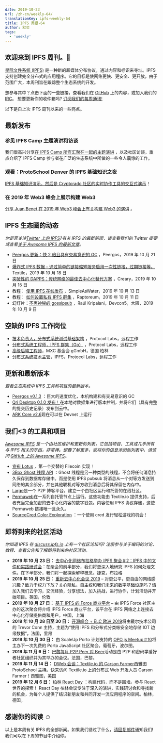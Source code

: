 ```yaml
---
date: 2019-10-23
url: /zh-cn/weekly-64/
translationKey: ipfs-weekly-64
title: IPFS 周报-64
author: 默奕
tags:
  - 'weekly'
---
```


## 欢迎来到 IPFS 周刊。👋

[星际文件系统 (IPFS)](https://ipfs.io/) 是一种新的超媒体分布协议，通过内容和标识来寻址。IPFS 支持创建完全分布式的应用程序。它的目标是使网络更快、更安全、更开放。由于范围广大，本周刊旨在跟踪整个生态系统的开发。

想参与其中？点击下面的一些链接，查看我们在 [GitHub](https://github.com/ipfs) 上的内容，或加入我们的 [IRC](https://riot.im/app/#/room/#ipfs:matrix.org)。
想要更新你的收件箱吗? [订阅我们的每周通讯!](http://eepurl.com/gL2Pi5)

以下是自上次 IPFS 周刊以来的一些亮点。

## 最新发布

### 参见 IPFS Camp 主题演讲和访谈

我们很高兴分享[在 IPFS Camp 所有汇聚在一起的主题演讲](https://blog.ipfs.io/2019-10-14-ipfs-camp-keynotes-interviews/) ，以及社区访谈，重点介绍了 IPFS Camp 参与者在广泛的生态系统中所做的一些令人震惊的工作。

### 观看：ProtoSchool Denver 的 IPFS 基础知识之夜

[IPFS 基础知识演示，然后是 Cryptorado 社区的实时协作工具的交互式演示](https://www.youtube.com/watch?v=D3MjB45YZsM&feature=youtu.be)！

### 在 2019 年 Web3 峰会上展示构建 Web3

[分享 Juan Benet 在 2019 年 Web3 峰会上有关构建 Web3 的演讲](https://www.youtube.com/watch?v=pJOG5Ql7ZD0) 。

## IPFS 生态圈的动态

_你是否关注[Twitter 上的 IPFS](https://twitter.com/IPFSbot)?有关 IPFS 的最新新闻，请查看我们的 Twitter 提要或查看[关于 Awesome IPFS 的最新文章](https://awesome.ipfs.io/articles/)。_

- [Peergos 更新：快 2 倍且具有交易意识的 GC](https://peergos.gitlab.io/blog#peergos_release_v013_) ，Peergos，2019 年 10 月 21 日
- [爆炸式 IPFS 数据 - 通过简单的链接缩短服务启用一次性链接，过期链接等。](https://blog.textile.io/ipfs-experiments-creating-ipfs-links-that-you-can-delete/) Textile，2019 年 10 月 18 日
- [突破性的 DAPPS：传统网络的最佳去中心化替代方案](https://creary.net/blockchain/@cryptoblog/killer-dapps) ，Creary，2019 年 10 月 15 日
- 教程： [使用 IPFS 在线发布](https://simpleaswater.com/ipfs/tutorials/online_publishing_using_ipld?ref=reddit_ipfs_publication_using_ipld) ，SimpleAsWater，2019 年 10 月 13 日
- 教程： [如何设置私有 IPFS 群集](https://raptoreum.com/blog/how-to-setup-a-private-ipfs-cluster/) ，Raptoreum，2019 年 10 月 11 日
- 幻灯片：[不再神秘的 gossipsub](<https://github.com/raulk/talks/blob/master/libp2p%20-%20Devcon5%20-%20Demystifying%20gossipsub%20(Osaka%2C%202019-10-09).pdf>) ，Raúl Kripalani，Devcon5，大阪，2019 年 10 月 9 日

## 空缺的 IPFS 工作岗位

- [技术负责人，分布式系统测试基础架构](https://jobs.lever.co/protocol/1ef5b878-573d-44fc-9fe6-c3745597c1fd) ，Protocol Labs，远程工作
- [分布式系统工程师，IPFS 群集（Go）](https://jobs.lever.co/protocol/29207ca7-76a4-470f-b94a-e24244f9adc1) ，Protocol Labs，远程工作
- [高级后端工程师](https://www.golangprojects.com/golang-go-job-dcr-Senior-Backend-Engineer-Berlin-MXC-Foundation-gGmbH.html)，MXC 基金会 gGmbH，德国 柏林
- [分布式系统技术主管](https://jobs.lever.co/protocol/9283f9b0-de64-4e1f-a221-5d02b0202198)，IPFS，Protocol Labs，远程工作

## 更新和最新版本

_查看生态系统中 IPFS 工具和项目的最新版本。_

- [Peergos v0.1.3](https://alpha.peergos.net/public/peergos/releases/v0.1.3) ：巨大的速度优化，本机构建和有交易意识的 GC
- [Qri Desktop 0.1.0 发布！](https://qri.io/desktop/)在本地对数据集进行版本控制，并将它们（具有完整的提交历史记录）发布到云中。
- [ARK Core v2.6](https://blog.ark.io/ark-core-v2-6-is-now-live-on-devnet-bfd8798fadf3)现在可以在 Devnet 上运行

## 我们<3 的工具和项目

_[Awesome IPFS](https://awesome.ipfs.io/) 是一个由社区维护和更新的列表，它包括项目、工具或几乎所有与 IPFS 相关的东西，非常棒。想要了解更多，或将你的信息添加到列表中，请访问 [GitHub 上的 Awesome IPFS](https://github.com/ipfs/awesome-ipfs)。_

- [宣布 Lotus](https://filecoin.io/blog/announcing-lotus/) ，第一个交替的 Filecoin 实现！
- [3Box Ghost 线程 API](https://docs.3box.io/build/web-apps/messaging/ghost-threads) ：Ghost 线程是另一种类型的线程，不会将任何消息持久保存到数据库存储中。而是使用 IPFS pubsub 将消息从一个对等方发送到网络的其余部分，并在其他联机对等方收到消息后将其保留在内存中。
- [Large](https://gitlab.com/ptoner/large)是一个 P2P 博客平台。建立一个由社区运行和托管的在线社区。
- [Permaweb](https://github.com/Permaweb/permaweb)在一系列自托管节点上运行。这些功能由 Textile.io 提供支持，后者充当完全加密的去中心化内容的数字钱包。内容使用 IPFS 协议存储，这使 Permaweb 链接唯一且永久。
- [SourceCred Color Exploration](https://discourse.sourcecred.io/t/sourcecred-color-exploration/292) ：一个使用 cred 发行轻松游戏的机会！

## 即将到来的社区活动

_你知道 IPFS 在 [discuss.ipfs.io](https://discuss.ipfs.io/) 上有一个社区论坛吗? 注册参与关于编码的讨论、教程、查看公告和了解即将到来的社区活动。_

- **2019 年 10 月 23 日：** [去中心化网络布拉格举办 IPFS 聚会＃2：IPFS 中的文件和实践研讨会](https://www.meetup.com/dweb-prague/events/263909416/)：在聚会的前半部分，我们将更深入地研究 IPFS 如何处理文件。在下半部分，我们将一起探索解释概念。捷克，布拉格
- **2019 年 10 月 25 日：** [重新去中心化会议 2019](https://redecentralize.org/events/2019-conference/) – 对更公平，更自由的网络感兴趣？致力于权力下放？关心隐私，自主权和我们未来的数字基础设施吗？请加入我们去学习，交流经验，分享想法，加入挑战，进行协作，计划活动并开始项目。英国，伦敦
- **2019 年 10 月 27 日：** [基于 IPFS 的 Force 商业平台](https://www.meetup.com/Shanghai-Decentralized-Systems-Meetup-Group/events/265612157/) – 由 IPFS Force 社区主办的这次聚会将介绍 IPFS Force 商业平台，该平台在 IPFS 网络之上连接去中心化存储提供商和用户。中国，上海
- **2019 年 10 月 28 日至 30 日：** [开源峰会 + ELC 欧洲 2019](https://osseu19.sched.com/event/TLD8)将由戴尔技术公司的 Trevor Conn 主持，主题为“使用 IPFS 和分布式分类帐安全地存储 IOT 边缘数据”。法国，里昂
- **2019 年 10 月 30 日：** 由 ScaleUp Porto 计划支持的 [OPO.js Meetup＃10](https://www.meetup.com/opo-js/events/265502030/)将主办下一次免费的 Porto JavaScript 社区聚会。葡萄牙，波尔图。
- **2019 年 11 月 6 日：** [巴黎每月 P2P Peer 对 Beer](https://p2p.paris/en/event/monthly-2/)活动是由 P2P 和密码学爱好者社区组织并为其举办的会议。法国，巴黎。
- **2019 年 11 月 14 日：** [DWeb 会谈：Textile.io 的 Carson Farmer](https://www.meetup.com/ProtoSchool-Seattle-Learn-to-Make-the-Decentralized-Web/events/263590720/)西雅图 ProtoSchool 主持。快来访问 Textile.io 上的分布式 Web 开发人员 Carson Farmer！西雅图，美国
- **2019 年 12 月 6 日：** [柏林 React Day](https://reactday.berlin/) ：构建代码，而不是围墙。参与 React 世界的探索！ React Day 柏林会议专注于深入的演讲，实践研讨会和寻找新的机会，为每个人提供了结识新朋友和共同开发一流应用程序的空间。柏林，德国。

## 感谢你的阅读 ☺️

以上是本周有关 IPFS 的全部新闻。如果我们错过了什么，[请回复邮件](mailto:newsletter@ipfs.io)通知我们! 我们可以在下周的节目中介绍你。
